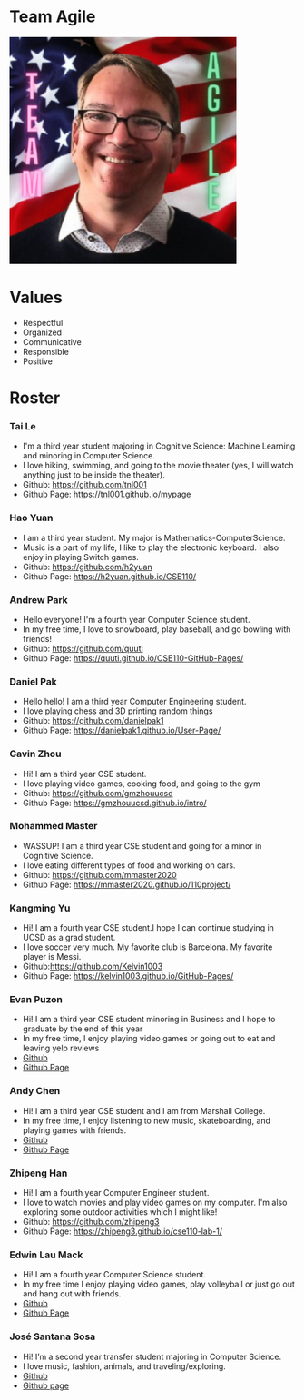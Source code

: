 # Team Agile
![Logo](./branding/powell_logo.png)

# Values
- Respectful
- Organized
- Communicative
- Responsible
- Positive

# Roster
### Tai Le
- I'm a third year student majoring in Cognitive Science: Machine Learning and minoring in Computer Science. 
- I love hiking, swimming, and going to the movie theater (yes, I will watch anything just to be inside the theater).
- Github: https://github.com/tnl001
- Github Page: https://tnl001.github.io/mypage

### Hao Yuan
- I am a third year student. My major is Mathematics-ComputerScience.
- Music is a part of my life, I like to play the electronic keyboard. I also enjoy in playing Switch games.
- Github: https://github.com/h2yuan
- Github Page: https://h2yuan.github.io/CSE110/

### Andrew Park
- Hello everyone! I'm a fourth year Computer Science student.
- In my free time, I love to snowboard, play baseball, and go bowling with friends!
- Github: https://github.com/quuti
- Github Page: https://quuti.github.io/CSE110-GitHub-Pages/ 

### Daniel Pak
- Hello hello! I am a third year Computer Engineering student.
- I love playing chess and 3D printing random things
- Github: https://github.com/danielpak1
- Github Page: https://danielpak1.github.io/User-Page/

### Gavin Zhou
- Hi! I am a third year CSE student.
- I love playing video games, cooking food, and going to the gym
- Github: https://github.com/gmzhouucsd
- Github Page: https://gmzhouucsd.github.io/intro/

### Mohammed Master
- WASSUP! I am a third year CSE student and going for a minor in Cognitive Science.
- I love eating different types of food and working on cars.
- Github: https://github.com/mmaster2020
- Github Page: https://mmaster2020.github.io/110project/

### Kangming Yu
- Hi! I am a fourth year CSE student.I hope I can continue studying in UCSD as a grad student.
- I love soccer very much. My favorite club is Barcelona. My favorite player is Messi.
- Github:https://github.com/Kelvin1003
- Github Page: https://kelvin1003.github.io/GitHub-Pages/

### Evan Puzon 
- Hi! I am a third year CSE student minoring in Business and I hope to graduate by the end of this year
- In my free time, I enjoy playing video games or going out to eat and leaving yelp reviews
- [Github](https://github.com/puzonevan)
- [Github Page](https://puzonevan.github.io/Lab-1-CSE-110-Fall-2021/)

### Andy Chen 
- Hi! I am a third year CSE student and I am from Marshall College.
- In my free time, I enjoy listening to new music, skateboarding, and playing games with friends.
- [Github](https://github.com/amc01)
- [Github Page](https://amc01.github.io/User-Page/)

### Zhipeng Han
- Hi! I am a fourth year Computer Engineer student. 
- I love to watch movies and play video games on my computer. I'm also exploring some outdoor activities which I might like!
- Github: https://github.com/zhipeng3
- Github Page: https://zhipeng3.github.io/cse110-lab-1/

### Edwin Lau Mack
- Hi! I am a fourth year Computer Science student.
- In my free time I enjoy playing video games, play volleyball or just go out and hang out with friends.
- [Github](https://github.com/EdwinLauMack)
- [Github Page](https://edwinlaumack.github.io/CSE-110/)



### José Santana Sosa
- Hi! I’m a second year transfer student majoring in Computer Science.
- I love music, fashion, animals, and traveling/exploring.
- [Github](https://github.com/jvsantanasosa)
- [Github page](https://jvsantanasosa.github.io/CSE110/)
